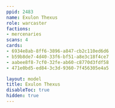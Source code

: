 ```yaml
---
ppid: 2483
name: Exulon Thexus
role: warcaster
factions:
- mercenaries
scans: 4
cards:
- 6934e8ab-8ff6-3896-a847-cb2c110ed6d6
- b59b8de7-4d40-33f6-bf51-a8e3c18f4ce7
- aabee8f8-7cf0-32fe-ab60-c8770d3fdf58
- 471e0bd5-ed84-3c3d-9360-7f456305e4a5

layout: model
title: Exulon Thexus
disableToc: true
hidden: true
---
```

